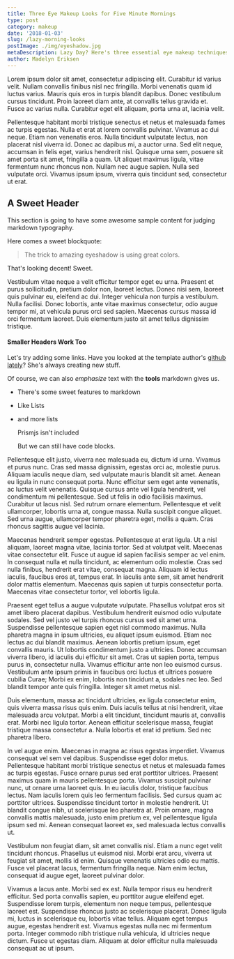 ```yaml
---
title: Three Eye Makeup Looks for Five Minute Mornings
type: post
category: makeup
date: '2018-01-03'
slug: /lazy-morning-looks
postImage: ./img/eyeshadow.jpg
metaDescription: Lazy Day? Here's three essential eye makeup techniques to hang on to.
author: Madelyn Eriksen
---
```

Lorem ipsum dolor sit amet, consectetur adipiscing elit. Curabitur id varius velit. Nullam convallis finibus nisl nec fringilla. Morbi venenatis quam id luctus varius. Mauris quis eros in turpis blandit dapibus. Donec vestibulum cursus tincidunt. Proin laoreet diam ante, at convallis tellus gravida et. Fusce ac varius nulla. Curabitur eget elit aliquam, porta urna at, lacinia velit.

Pellentesque habitant morbi tristique senectus et netus et malesuada fames ac turpis egestas. Nulla et erat at lorem convallis pulvinar. Vivamus ac dui neque. Etiam non venenatis eros. Nulla tincidunt vulputate lectus, non placerat nisl viverra id. Donec ac dapibus mi, a auctor urna. Sed elit neque, accumsan in felis eget, varius hendrerit nisl. Quisque urna sem, posuere sit amet porta sit amet, fringilla a quam. Ut aliquet maximus ligula, vitae fermentum nunc rhoncus non. Nullam nec augue sapien. Nulla sed vulputate orci. Vivamus ipsum ipsum, viverra quis tincidunt sed, consectetur ut erat.

## A Sweet Header

This section is going to have some awesome sample content for judging markdown typography.

Here comes a sweet blockquote:

> The trick to amazing eyeshadow is using great colors.

That's looking decent! Sweet.

Vestibulum vitae neque a velit efficitur tempor eget eu urna. Praesent et purus sollicitudin, pretium dolor non, laoreet lectus. Donec nisi sem, laoreet quis pulvinar eu, eleifend ac dui. Integer vehicula non turpis a vestibulum. Nulla facilisi. Donec lobortis, ante vitae maximus consectetur, odio augue tempor mi, at vehicula purus orci sed sapien. Maecenas cursus massa id orci fermentum laoreet. Duis elementum justo sit amet tellus dignissim tristique.

#### Smaller Headers Work Too

Let's try adding some links. Have you looked at the template author's [github lately](https://github.com/madelyneriksen)? She's always creating new stuff.

Of course, we can also _emphasize_ text with the **tools** markdown gives us.

* There's some sweet features to markdown
* Like Lists
* and more lists

    Prismjs isn't included
    
    But we can still have code blocks.

Pellentesque elit justo, viverra nec malesuada eu, dictum id urna. Vivamus et purus nunc. Cras sed massa dignissim, egestas orci ac, molestie purus. Aliquam iaculis neque diam, sed vulputate mauris blandit sit amet. Aenean eu ligula in nunc consequat porta. Nunc efficitur sem eget ante venenatis, ac luctus velit venenatis. Quisque cursus ante vel ligula hendrerit, vel condimentum mi pellentesque. Sed ut felis in odio facilisis maximus. Curabitur ut lacus nisl. Sed rutrum ornare elementum. Pellentesque et velit ullamcorper, lobortis urna at, congue massa. Nulla suscipit congue aliquet. Sed urna augue, ullamcorper tempor pharetra eget, mollis a quam. Cras rhoncus sagittis augue vel lacinia.

Maecenas hendrerit semper egestas. Pellentesque at erat ligula. Ut a nisl aliquam, laoreet magna vitae, lacinia tortor. Sed at volutpat velit. Maecenas vitae consectetur elit. Fusce ut augue id sapien facilisis semper ac vel enim. In consequat nulla et nulla tincidunt, ac elementum odio molestie. Cras sed nulla finibus, hendrerit erat vitae, consequat magna. Aliquam id lectus iaculis, faucibus eros at, tempus erat. In iaculis ante sem, sit amet hendrerit dolor mattis elementum. Maecenas quis sapien ut turpis consectetur porta. Maecenas vitae consectetur tortor, vel lobortis ligula.

Praesent eget tellus a augue vulputate vulputate. Phasellus volutpat eros sit amet libero placerat dapibus. Vestibulum hendrerit euismod odio vulputate sodales. Sed vel justo vel turpis rhoncus cursus sed sit amet urna. Suspendisse pellentesque sapien eget nisl commodo maximus. Nulla pharetra magna in ipsum ultricies, eu aliquet ipsum euismod. Etiam nec lectus ac dui blandit maximus. Aenean lobortis pretium ipsum, eget convallis mauris. Ut lobortis condimentum justo a ultricies. Donec accumsan viverra libero, id iaculis dui efficitur sit amet. Cras ut sapien porta, tempus purus in, consectetur nulla. Vivamus efficitur ante non leo euismod cursus. Vestibulum ante ipsum primis in faucibus orci luctus et ultrices posuere cubilia Curae; Morbi ex enim, lobortis non tincidunt a, sodales nec leo. Sed blandit tempor ante quis fringilla. Integer sit amet metus nisl.

Duis elementum, massa ac tincidunt ultricies, ex ligula consectetur enim, quis viverra massa risus quis enim. Duis iaculis tellus at nisi hendrerit, vitae malesuada arcu volutpat. Morbi a elit tincidunt, tincidunt mauris at, convallis erat. Morbi nec ligula tortor. Aenean efficitur scelerisque massa, feugiat tristique massa consectetur a. Nulla lobortis et erat id pretium. Sed nec pharetra libero.

In vel augue enim. Maecenas in magna ac risus egestas imperdiet. Vivamus consequat vel sem vel dapibus. Suspendisse eget dolor metus. Pellentesque habitant morbi tristique senectus et netus et malesuada fames ac turpis egestas. Fusce ornare purus sed erat porttitor ultrices. Praesent maximus quam in mauris pellentesque porta. Vivamus suscipit pulvinar nunc, ut ornare urna laoreet quis. In eu iaculis dolor, tristique faucibus lectus. Nam iaculis lorem quis leo fermentum facilisis. Sed cursus quam ac porttitor ultrices. Suspendisse tincidunt tortor in molestie hendrerit. Ut blandit congue nibh, ut scelerisque leo pharetra at. Proin ornare, magna convallis mattis malesuada, justo enim pretium ex, vel pellentesque ligula ipsum sed mi. Aenean consequat laoreet ex, sed malesuada lectus convallis ut.

Vestibulum non feugiat diam, sit amet convallis nisl. Etiam a nunc eget velit tincidunt rhoncus. Phasellus ut euismod nisi. Morbi erat arcu, viverra ut feugiat sit amet, mollis id enim. Quisque venenatis ultricies odio eu mattis. Fusce vel placerat lacus, fermentum fringilla neque. Nam enim lectus, consequat id augue eget, laoreet pulvinar dolor.

Vivamus a lacus ante. Morbi sed ex est. Nulla tempor risus eu hendrerit efficitur. Sed porta convallis sapien, eu porttitor augue eleifend eget. Suspendisse lorem turpis, elementum non neque tempus, pellentesque laoreet est. Suspendisse rhoncus justo ac scelerisque placerat. Donec ligula mi, luctus in scelerisque eu, lobortis vitae tellus. Aliquam eget tempus augue, egestas hendrerit est. Vivamus egestas nulla nec mi fermentum porta. Integer commodo nibh tristique nulla vehicula, id ultricies neque dictum. Fusce ut egestas diam. Aliquam at dolor efficitur nulla malesuada consequat ac ut ipsum.
